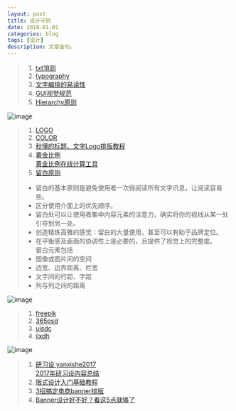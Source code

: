 ```yaml
---
layout: post
title: 设计守则 
date: 2018-01-01
categories: blog
tags: [设计]
description: 文章金句。
---
```


>1. [txt18则](http://www.shejidaren.com/examples/tools/design-rules/18-rules-for-using-text.html)
>1. [typography](http://images.shejidaren.com/wp-content/uploads/2014/06/typography-b.png)
>1. [文字编排的易读性](http://www.shejidaren.com/%E6%8E%92%E7%89%88%E6%8A%80%E5%B7%A7%EF%BC%9A%E6%96%87%E5%AD%97%E7%BC%96%E6%8E%92%E7%9A%84%E6%98%93%E8%AF%BB%E6%80%A7.html)
>1. [GUI视觉规范](http://huaban.com/pins/545169450/zoom)
>1. [Hierarchy原则](http://www.shejidaren.com/hierarchy-principle.html)

![image](https://github.com/feiyuii/feiyuii.github.io/blob/master/img/ee.png?raw=true)

>1. [LOGO](http://images.shejidaren.com/wp-content/uploads/2014/09/10-commandments-of-logo-design_cn.jpg)
>2. [COLOR](http://images.shejidaren.com/wp-content/uploads/2014/06/peise-b.png)
>3. [秒懂的标题、文字Logo排版教程](http://www.shejidaren.com/wen-zi-pai-ban.html)
>4. [黄金比例](http://www.shejidaren.com/golden-ratio-2.html) <br>[黄金比例在线计算工具](http://www.shejidaren.com/golden-ratio.html)
>4. [留白原则](http://www.shejidaren.com/white-space-designs.html)
>* 留白的基本原则是避免使用者一次得阅读所有文字讯息，让阅读容易些。
>* 区分使用介面上的优先顺序。
>* 留白处可以让使用者集中内容元素的注意力，确实将你的视线从某一处引导到另一处。
>* 创造精练高雅的感觉：留白的大量使用，甚至可以有助于品牌定位。
>* 在平衡感及画面的协调性上是必要的，且提供了视觉上的完整度。<br>
>留白元素包括
>* 图像或图片间的空间
>* 边宽、边界距离、栏宽
>* 文字间的行距、字距
>* 列与列之间的距离

![image](https://github.com/feiyuii/feiyuii.github.io/blob/master/img/ee.png?raw=truee)

>1. [freepik](https://www.freepik.com/)
>1. [365psd](https://cn.365psd.com/)
>1. [uisdc](http://hao.uisdc.com/)
>1. [ilxdh](http://ilxdh.com/)

![image](https://github.com/feiyuii/feiyuii.github.io/blob/master/img/crowds/hz.jpg?raw=true)
>1. [研习设 yanxishe2017](http://weixin.sogou.com/weixin?type=2&s_from=input&query=%E7%A0%94%E4%B9%A0%E8%AE%BE&ie=utf8&_sug_=n&_sug_type_=)<br> [2017年研习设内容总结 ](http://mp.weixin.qq.com/s?src=11&timestamp=1514817019&ver=610&signature=Rws5HMrY926EzlI1N0qATsaum2eIpmD5XbHqNqpjfu3DhCb-oRtFEZP85plVY55OABvVwTUn6kY-BFgKaG9aJxCvABid0IASyHH2FMuHRVtWoyqE9SDlty5NdvP0rRL9&new=1)
>1. [版式设计入门基础教程](http://www.zcool.com.cn/collection/ZNjMwMDQyOA==)
>1. [3招搞定电商banner排版](http://www.zcool.com.cn/article/ZNDA3NTc2.html)
>1. [Banner设计好不好？看这5点就够了](http://www.shejidaren.com/banner-she-ji-de-hao-huai.html)

